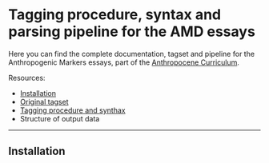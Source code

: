 # Tagging procedure, syntax and parsing pipeline for the AMD essays
Here you can find the complete documentation, tagset and pipeline for the Anthropogenic Markers essays, part of the [Anthropocene Curriculum](https://www.anthropocene-curriculum.org/).

Resources:
- [Installation](#installation)
- [Original tagset](/collaborative_tagging/)
- [Tagging procedure and synthax](https://github.com/uclab-potsdam/dmacp/wiki/Tagging-Synthax)
- Structure of output data

-----
## Installation


